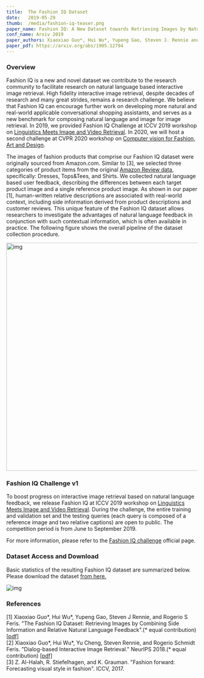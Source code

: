 ```yaml
---
title:  The Fashion IQ Dataset 
date:   2019-05-29
thumb:  /media/fashion-iq-teaser.png
paper_name: Fashion IQ: A New Dataset towards Retrieving Images by Natural Language Feedback
conf_name: Arxiv 2019 
paper_authors: Xiaoxiao Guo*, Hui Wu*, Yupeng Gao, Steven J. Rennie and Rogério S. Feris (* equal contribution) 
paper_pdf: https://arxiv.org/abs/1905.12794
---
```


### Overview

Fashion IQ is a new and novel dataset we contribute to the research community to facilitate research on natural language based interactive image retrieval. High fidelity interactive image retrieval, despite decades of research and many great
strides, remains a research challenge. We believe that Fashion IQ can encourage further work on developing more natural and real-world applicable conversational shopping assistants, and serves as a new benchmark for composing natural language and image for image retrieval. In 2019, we provided Fashion IQ Challenge at ICCV 2019 workshop on [Linguistics Meets Image and Video Retrieval](https://sites.google.com/view/lingir/fashion-iq). In 2020, we will host a second challenge at CVPR 2020 workshop on [Computer vision for Fashion, Art and Design](https://sites.google.com/view/cvcreative2020/fashion-iq). 

<!--more-->

The images of fashion products that comprise our Fashion IQ dataset were originally sourced from Amazon.com. Similar to [3], we selected three categories of product items from the original [Amazon Review data](http://jmcauley.ucsd.edu/data/amazon/), specifically: Dresses, Tops&Tees, and Shirts. We collected natural language based
user feedback, describing the differences between each target
product image and a single reference product image. 
As shown in our paper [1], human-written relative descriptions are associated with real-world context, including side information derived from product descriptions and customer reviews.
This unique feature of the Fashion IQ dataset allows researchers
to investigate the advantages of natural language
feedback in conjunction with such contextual information,
which is often available in practice. The following figure shows the overall 
pipeline of the dataset collection procedure. 

<img alt="img" src="{{site.baseurl}}/media/fashion-iq-collection.png" width="600">

<br/>

### Fashion IQ Challenge v1 
To boost progress on interactive image retrieval based on natural language feedback, we release Fashion IQ at ICCV 2019 workshop on [Linguistics Meets Image and Video Retrieval](https://sites.google.com/view/lingir/fashion-iq). During the challenge, the entire training and validation set and the testing queries (each query is composed of a reference image and two relative captions) are open to public. The competition period is from June to September 2019. 

For more information, please refer to the [Fashion IQ challenge](https://sites.google.com/view/lingir/fashion-iq) official page. 

<!-- ### Fashion Datasets -->

### Dataset Access and Download  
Basic statistics of the resulting Fashion IQ dataset are summarized below.
Please download the dataset <a href="https://github.com/XiaoxiaoGuo/fashion-iq">from here.</a> 

<img alt="img" src="{{site.baseurl}}/media/fashion-iq-statistics.png">
<br/>

<!-- ### Demo Video -->


### References
<p>
  [1] Xiaoxiao Guo*, Hui Wu*, Yupeng Gao, Steven J Rennie, and Rogerio S Feris. 
 "The Fashion IQ Dataset: Retrieving Images by Combining Side Information and Relative Natural Language Feedback".(* equal contribution)  <a href="https://arxiv.org/abs/1905.12794">[pdf]</a>
  <br/>
  [2] Xiaoxiao Guo*, Hui Wu*, Yu Cheng, Steven Rennie, and Rogerio Schmidt Feris. 
  "Dialog-based Interactive Image Retrieval." NeurIPS 2018.(* equal contribution) <a href="https://papers.nips.cc/paper/7348-dialog-based-interactive-image-retrieval.pdf">[pdf]</a>
  <br/>
  [3] Z. Al-Halah, R. Stiefelhagen, and K. Grauman. "Fashion forward: Forecasting visual style in fashion". ICCV, 2017. 
</p>


